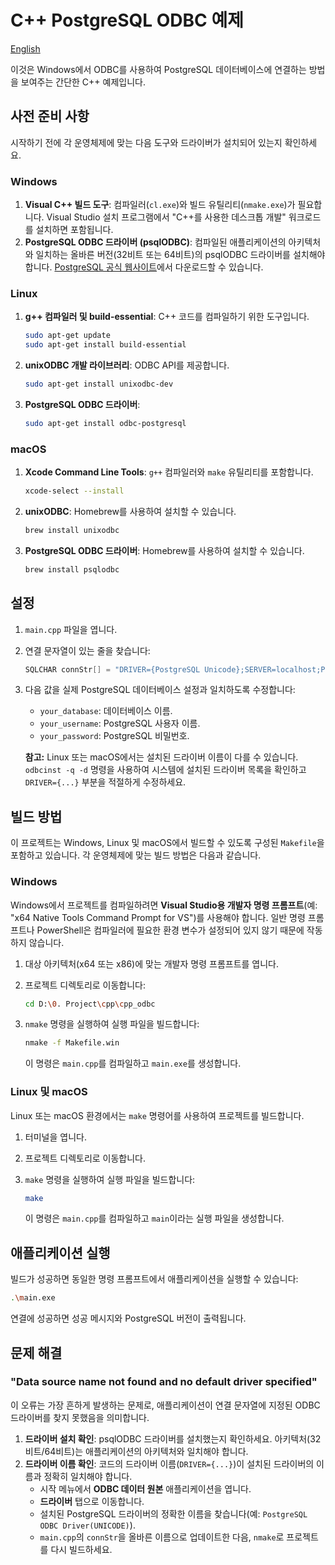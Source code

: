 # C++ PostgreSQL ODBC 예제

[English](README.md)

이것은 Windows에서 ODBC를 사용하여 PostgreSQL 데이터베이스에 연결하는 방법을 보여주는 간단한 C++ 예제입니다.

## 사전 준비 사항

시작하기 전에 각 운영체제에 맞는 다음 도구와 드라이버가 설치되어 있는지 확인하세요.

### Windows

1. **Visual C++ 빌드 도구**: 컴파일러(`cl.exe`)와 빌드 유틸리티(`nmake.exe`)가 필요합니다. Visual Studio 설치 프로그램에서 "C++를 사용한 데스크톱 개발" 워크로드를 설치하면 포함됩니다.
2. **PostgreSQL ODBC 드라이버 (psqlODBC)**: 컴파일된 애플리케이션의 아키텍처와 일치하는 올바른 버전(32비트 또는 64비트)의 psqlODBC 드라이버를 설치해야 합니다. [PostgreSQL 공식 웹사이트](https://www.postgresql.org/ftp/odbc/versions/msi/)에서 다운로드할 수 있습니다.

### Linux

1. **g++ 컴파일러 및 build-essential**: C++ 코드를 컴파일하기 위한 도구입니다.

   ```sh
   sudo apt-get update
   sudo apt-get install build-essential
   ```

2. **unixODBC 개발 라이브러리**: ODBC API를 제공합니다.

   ```sh
   sudo apt-get install unixodbc-dev
   ```

3. **PostgreSQL ODBC 드라이버**:

   ```sh
   sudo apt-get install odbc-postgresql
   ```

### macOS

1. **Xcode Command Line Tools**: `g++` 컴파일러와 `make` 유틸리티를 포함합니다.

   ```sh
   xcode-select --install
   ```

2. **unixODBC**: Homebrew를 사용하여 설치할 수 있습니다.

   ```sh
   brew install unixodbc
   ```

3. **PostgreSQL ODBC 드라이버**: Homebrew를 사용하여 설치할 수 있습니다.

   ```sh
   brew install psqlodbc
   ```

## 설정

1. `main.cpp` 파일을 엽니다.
2. 연결 문자열이 있는 줄을 찾습니다:

    ```cpp
    SQLCHAR connStr[] = "DRIVER={PostgreSQL Unicode};SERVER=localhost;PORT=5432;DATABASE=your_database;UID=your_username;PWD=your_password;";
    ```

3. 다음 값을 실제 PostgreSQL 데이터베이스 설정과 일치하도록 수정합니다:
    * `your_database`: 데이터베이스 이름.
    * `your_username`: PostgreSQL 사용자 이름.
    * `your_password`: PostgreSQL 비밀번호.

    **참고:** Linux 또는 macOS에서는 설치된 드라이버 이름이 다를 수 있습니다. `odbcinst -q -d` 명령을 사용하여 시스템에 설치된 드라이버 목록을 확인하고 `DRIVER={...}` 부분을 적절하게 수정하세요.

## 빌드 방법

이 프로젝트는 Windows, Linux 및 macOS에서 빌드할 수 있도록 구성된 `Makefile`을 포함하고 있습니다. 각 운영체제에 맞는 빌드 방법은 다음과 같습니다.

### Windows

Windows에서 프로젝트를 컴파일하려면 **Visual Studio용 개발자 명령 프롬프트**(예: "x64 Native Tools Command Prompt for VS")를 사용해야 합니다. 일반 명령 프롬프트나 PowerShell은 컴파일러에 필요한 환경 변수가 설정되어 있지 않기 때문에 작동하지 않습니다.

1. 대상 아키텍처(x64 또는 x86)에 맞는 개발자 명령 프롬프트를 엽니다.
2. 프로젝트 디렉토리로 이동합니다:

    ```sh
    cd D:\0. Project\cpp\cpp_odbc
    ```

3. `nmake` 명령을 실행하여 실행 파일을 빌드합니다:

    ```sh
    nmake -f Makefile.win
    ```

    이 명령은 `main.cpp`를 컴파일하고 `main.exe`를 생성합니다.

### Linux 및 macOS

Linux 또는 macOS 환경에서는 `make` 명령어를 사용하여 프로젝트를 빌드합니다.

1. 터미널을 엽니다.
2. 프로젝트 디렉토리로 이동합니다.
3. `make` 명령을 실행하여 실행 파일을 빌드합니다:

    ```sh
    make
    ```

    이 명령은 `main.cpp`를 컴파일하고 `main`이라는 실행 파일을 생성합니다.

## 애플리케이션 실행

빌드가 성공하면 동일한 명령 프롬프트에서 애플리케이션을 실행할 수 있습니다:

```sh
.\main.exe
```

연결에 성공하면 성공 메시지와 PostgreSQL 버전이 출력됩니다.

## 문제 해결

### "Data source name not found and no default driver specified"

이 오류는 가장 흔하게 발생하는 문제로, 애플리케이션이 연결 문자열에 지정된 ODBC 드라이버를 찾지 못했음을 의미합니다.

1. **드라이버 설치 확인**: psqlODBC 드라이버를 설치했는지 확인하세요. 아키텍처(32비트/64비트)는 애플리케이션의 아키텍처와 일치해야 합니다.
2. **드라이버 이름 확인**: 코드의 드라이버 이름(`DRIVER={...}`)이 설치된 드라이버의 이름과 정확히 일치해야 합니다.
    * 시작 메뉴에서 **ODBC 데이터 원본** 애플리케이션을 엽니다.
    * **드라이버** 탭으로 이동합니다.
    * 설치된 PostgreSQL 드라이버의 정확한 이름을 찾습니다(예: `PostgreSQL ODBC Driver(UNICODE)`).
    * `main.cpp`의 `connStr`을 올바른 이름으로 업데이트한 다음, `nmake`로 프로젝트를 다시 빌드하세요.
